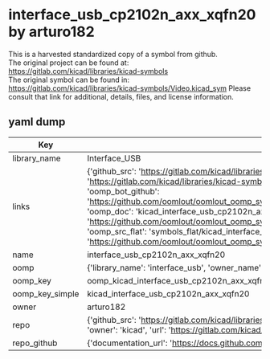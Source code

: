 # interface_usb_cp2102n_axx_xqfn20 by arturo182  
This is a harvested standardized copy of a symbol from github.  
The original project can be found at:  
https://gitlab.com/kicad/libraries/kicad-symbols  
The original symbol can be found in:
https://gitlab.com/kicad/libraries/kicad-symbols/Video.kicad_sym
Please consult that link for additional, details, files, and license information.  
## yaml dump  
| Key | Value |  
| --- | --- |  
| library_name | Interface_USB |  
| links | {'github_src': 'https://gitlab.com/kicad/libraries/kicad-symbols/Video.kicad_sym', 'github_src_repo': 'https://gitlab.com/kicad/libraries/kicad-symbols', 'oomp_bot': 'kicad_interface_usb_cp2102n_axx_xqfn20/working', 'oomp_bot_github': 'https://github.com/oomlout/oomlout_oomp_symbol_bot/tree/main/kicad_interface_usb_cp2102n_axx_xqfn20/working', 'oomp_doc': 'kicad_interface_usb_cp2102n_axx_xqfn20/working', 'oomp_doc_github': 'https://github.com/oomlout/oomlout_oomp_symbol_doc/tree/main/kicad_interface_usb_cp2102n_axx_xqfn20/working', 'oomp_src_flat': 'symbols_flat/kicad_interface_usb_cp2102n_axx_xqfn20/working', 'oomp_src_flat_github': 'https://github.com/oomlout/oomlout_oomp_symbol_src/tree/main/kicad_interface_usb_cp2102n_axx_xqfn20/working'} |  
| name | interface_usb_cp2102n_axx_xqfn20 |  
| oomp | {'library_name': 'interface_usb', 'owner_name': 'kicad', 'symbol_name': 'interface_usb_cp2102n_axx_xqfn20'} |  
| oomp_key | oomp_kicad_interface_usb_cp2102n_axx_xqfn20 |  
| oomp_key_simple | kicad_interface_usb_cp2102n_axx_xqfn20 |  
| owner | arturo182 |  
| repo | {'github_src': 'https://gitlab.com/kicad/libraries/kicad-symbols/Video.kicad_sym', 'name': 'libraries/kicad-symbols', 'owner': 'kicad', 'url': 'https://gitlab.com/kicad/libraries/kicad-symbols'} |  
| repo_github | {'documentation_url': 'https://docs.github.com/rest/repos/repos#get-a-repository', 'message': 'Not Found'} |  

